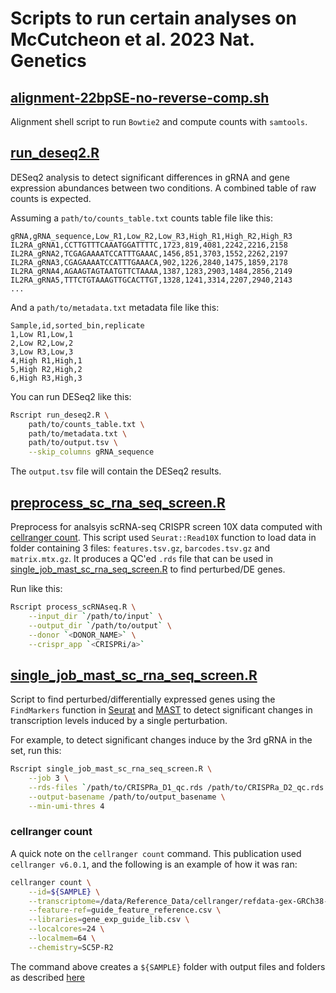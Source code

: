# Scripts to run certain analyses on McCutcheon et al. 2023 Nat. Genetics

## [alignment-22bpSE-no-reverse-comp.sh](alignment-22bpSE-no-reverse-comp.sh)
Alignment shell script to run `Bowtie2` and compute counts with `samtools`.  

## [run_deseq2.R](run_deseq2.R)
DESeq2 analysis to detect significant differences in gRNA and gene expression abundances between two conditions. A combined table of raw counts is expected.

Assuming a `path/to/counts_table.txt` counts table file like this:
```csv
gRNA,gRNA_sequence,Low_R1,Low_R2,Low_R3,High_R1,High_R2,High_R3
IL2RA_gRNA1,CCTTGTTTCAAATGGATTTTC,1723,819,4081,2242,2216,2158
IL2RA_gRNA2,TCGAGAAAATCCATTTGAAAC,1456,851,3703,1552,2262,2197
IL2RA_gRNA3,CGAGAAAATCCATTTGAAACA,902,1226,2840,1475,1859,2178
IL2RA_gRNA4,AGAAGTAGTAATGTTCTAAAA,1387,1283,2903,1484,2856,2149
IL2RA_gRNA5,TTTCTGTAAAGTTGCACTTGT,1328,1241,3314,2207,2940,2143
...
```

And a `path/to/metadata.txt` metadata file like this:
```csv
Sample,id,sorted_bin,replicate
1,Low R1,Low,1
2,Low R2,Low,2
3,Low R3,Low,3
4,High R1,High,1
5,High R2,High,2
6,High R3,High,3
```

You can run DESeq2 like this:
```sh
Rscript run_deseq2.R \
    path/to/counts_table.txt \
    path/to/metadata.txt \
    path/to/output.tsv \
    --skip_columns gRNA_sequence
```
The `output.tsv` file will contain the DESeq2 results.


## [preprocess_sc_rna_seq_screen.R](preprocess_sc_rna_seq_screen.R)
Preprocess for analsyis scRNA-seq CRISPR screen 10X data computed with [cellranger count](#cellranger-count). 
This script used `Seurat::Read10X` function to load data in folder containing 3 files: `features.tsv.gz`, `barcodes.tsv.gz` and `matrix.mtx.gz`. It produces a QC'ed `.rds` file that can be used in [single_job_mast_sc_rna_seq_screen.R](single_job_mast_sc_rna_seq_screen.R) to find perturbed/DE genes.

Run like this:
```sh
Rscript process_scRNAseq.R \
    --input_dir `/path/to/input` \
    --output_dir `/path/to/output` \
    --donor `<DONOR_NAME>` \
    --crispr_app `<CRISPRi/a>`
```


## [single_job_mast_sc_rna_seq_screen.R](single_job_mast_sc_rna_seq_screen.R) 
Script to find perturbed/differentially expressed genes using the `FindMarkers` function in [Seurat](https://satijalab.org/seurat/) and [MAST](https://rglab.github.io/MAST/) to detect significant changes in transcription levels induced by a single perturbation.

For example, to detect significant changes induce by the 3rd gRNA in the set, run this:
```sh
Rscript single_job_mast_sc_rna_seq_screen.R \
    --job 3 \
    --rds-files `/path/to/CRISPRa_D1_qc.rds /path/to/CRISPRa_D2_qc.rds /path/to/CRISPRa_D3_qc.rds` \
    --output-basename /path/to/output_basename \
    --min-umi-thres 4
```

### cellranger count
A quick note on the `cellranger count` command. This publication used `cellranger v6.0.1`, and the following is an example of how it was ran:
```sh
cellranger count \
    --id=${SAMPLE} \
    --transcriptome=/data/Reference_Data/cellranger/refdata-gex-GRCh38-2020-A \
    --feature-ref=guide_feature_reference.csv \
    --libraries=gene_exp_guide_lib.csv \
    --localcores=24 \
    --localmem=64 \
    --chemistry=SC5P-R2
```
The command above creates a `${SAMPLE}` folder with output files and folders as described [here](https://www.10xgenomics.com/support/software/cell-ranger/latest/analysis/outputs/cr-outputs-gex-overview) 